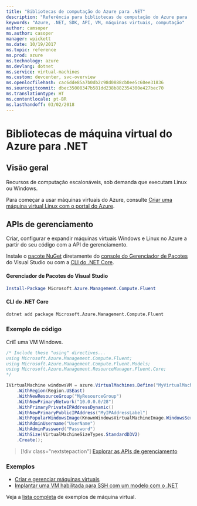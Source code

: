 ```yaml
---
title: "Bibliotecas de computação do Azure para .NET"
description: "Referência para bibliotecas de computação do Azure para .NET"
keywords: "Azure, .NET, SDK, API, VM, máquinas virtuais, computação"
author: camsoper
ms.author: casoper
manager: wpickett
ms.date: 10/19/2017
ms.topic: reference
ms.prod: azure
ms.technology: azure
ms.devlang: dotnet
ms.service: virtual-machines
ms.custom: devcenter, svc-overview
ms.openlocfilehash: cac6dde85a7b0db2c98d0888cb0ee5c60ee31836
ms.sourcegitcommit: dbec35008347b581dd238b882354300e427bec70
ms.translationtype: HT
ms.contentlocale: pt-BR
ms.lasthandoff: 03/02/2018
---
```

# <a name="azure-virtual-machine-libraries-for-net"></a>Bibliotecas de máquina virtual do Azure para .NET

## <a name="overview"></a>Visão geral

Recursos de computação escalonáveis, sob demanda que executam Linux ou Windows.

Para começar a usar máquinas virtuais do Azure, consulte [Criar uma máquina virtual Linux com o portal do Azure](https://review.docs.microsoft.com/azure/virtual-machines/linux/quick-create-portal).

## <a name="management-apis"></a>APIs de gerenciamento

Criar, configurar e expandir máquinas virtuais Windows e Linux no Azure a partir do seu código com a API de gerenciamento.

Instale o [pacote NuGet](https://www.nuget.org/packages/Microsoft.Azure.Management.Compute.Fluent) diretamente do [console do Gerenciador de Pacotes][PackageManager] do Visual Studio ou com a [CLI do .NET Core][DotNetCLI].

#### <a name="visual-studio-package-manager"></a>Gerenciador de Pacotes do Visual Studio

```powershell
Install-Package Microsoft.Azure.Management.Compute.Fluent
```

#### <a name="net-core-cli"></a>CLI do .NET Core

```bash
dotnet add package Microsoft.Azure.Management.Compute.Fluent
```

### <a name="code-example"></a>Exemplo de código

CriE uma VM Windows.

```csharp
/* Include these "using" directives...
using Microsoft.Azure.Management.Compute.Fluent;
using Microsoft.Azure.Management.Compute.Fluent.Models;
using Microsoft.Azure.Management.ResourceManager.Fluent.Core;
*/

IVirtualMachine windowsVM = azure.VirtualMachines.Define("MyVirtualMachine")
    .WithRegion(Region.USEast)
    .WithNewResourceGroup("MyResourceGroup")
    .WithNewPrimaryNetwork("10.0.0.0/28")
    .WithPrimaryPrivateIPAddressDynamic()
    .WithNewPrimaryPublicIPAddress("MyIPAddressLabel")
    .WithPopularWindowsImage(KnownWindowsVirtualMachineImage.WindowsServer2012R2Datacenter)
    .WithAdminUsername("UserName")
    .WithAdminPassword("Password")
    .WithSize(VirtualMachineSizeTypes.StandardD3V2)
    .Create();
```

> [!div class="nextstepaction"]
> [Explorar as APIs de gerenciamento](https://docs.microsoft.com/dotnet/api/overview/azure/virtualmachines/management?view=azure-dotnet)

### <a name="samples"></a>Exemplos

* [Criar e gerenciar máquinas virtuais](/dotnet/azure/dotnet-sdk-azure-virtual-machine-samples)
* [Implantar uma VM habilitada para SSH com um modelo com o .NET](https://azure.microsoft.com/resources/samples/resource-manager-dotnet-template-deployment/)

Veja a [lista completa](https://azure.microsoft.com/resources/samples/?platform=dotnet&term=VM) de exemplos de máquina virtual.

[PackageManager]: https://docs.microsoft.com/nuget/tools/package-manager-console
[DotNetCLI]: https://docs.microsoft.com/dotnet/core/tools/dotnet-add-package
